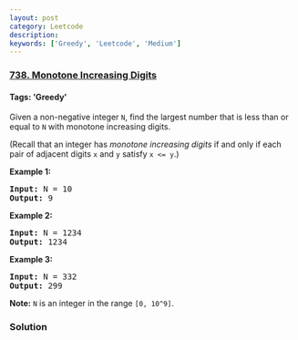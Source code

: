 ```yaml
---
layout: post
category: Leetcode
description: 
keywords: ['Greedy', 'Leetcode', 'Medium']
---
```

### [738. Monotone Increasing Digits](https://leetcode.com/problems/monotone-increasing-digits)

#### Tags: 'Greedy'

<div class="content__u3I1 question-content__JfgR"><div><p>
Given a non-negative integer <code>N</code>, find the largest number that is less than or equal to <code>N</code> with monotone increasing digits.
</p><p>
(Recall that an integer has <i>monotone increasing digits</i> if and only if each pair of adjacent digits <code>x</code> and <code>y</code> satisfy <code>x &lt;= y</code>.)
</p><p>
</p><p><b>Example 1:</b><br/>
</p><pre><b>Input:</b> N = 10
<b>Output:</b> 9
</pre>
<p></p>
<p><b>Example 2:</b><br/>
</p><pre><b>Input:</b> N = 1234
<b>Output:</b> 1234
</pre>
<p></p>
<p><b>Example 3:</b><br/>
</p><pre><b>Input:</b> N = 332
<b>Output:</b> 299
</pre>
<p></p>
<p><b>Note:</b>
<code>N</code> is an integer in the range <code>[0, 10^9]</code>.
</p></div></div>

### Solution
